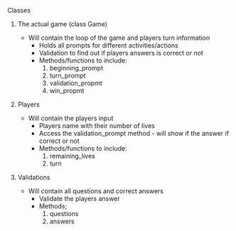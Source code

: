 Classes

1. The actual game (class Game)
    - Will contain the loop of the game and players turn information
      * Holds all prompts for different activities/actions
      * Validation to find out if players answers is correct or not
      * Methods/functions to include:
        1. beginning_prompt
        2. turn_prompt
        3. validation_propmt
        4. win_propmt

2. Players
    - Will contain the players input
      * Players name with their number of lives
      * Access the validation_prompt method - will show if the answer if   correct or not
      * Methods/functions to include:
        1. remaining_lives
        2. turn

3. Validations
    - Will contain all questions and correct answers
      * Validate the players answer
      * Methods; 
        1. questions
        2. answers
        